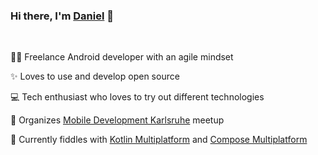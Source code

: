 ### Hi there, I'm [Daniel](https://dbaelz.de) 👋
<br>

🧑‍💻 Freelance Android developer with an agile mindset
  
✨ Loves to use and develop open source

💻 Tech enthusiast who loves to try out different technologies

💬 Organizes [Mobile Development Karlsruhe](https://www.meetup.com/de-DE/Karlsruhe-Mobile-Development-Meetup/) meetup

🔭 Currently fiddles with [Kotlin Multiplatform](https://kotlinlang.org/docs/multiplatform.html) and [Compose Multiplatform](https://github.com/JetBrains/compose-multiplatform)


<!--
**dbaelz/dbaelz** is a ✨ _special_ ✨ repository because its `README.md` (this file) appears on your GitHub profile.

Here are some ideas to get you started:

- 🔭 I’m currently working on ...
- 🌱 I’m currently learning ...
- 👯 I’m looking to collaborate on ...
- 🤔 I’m looking for help with ...
- 💬 Ask me about ...
- 📫 How to reach me: ...
- 😄 Pronouns: ...
- ⚡ Fun fact: ...
-->
